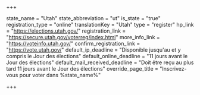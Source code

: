 +++

state_name = "Utah"
state_abbreviation = "ut"
is_state = "true"
registration_type = "online"
translationKey = "Utah"
type = "register"
hp_link = "https://elections.utah.gov/"
registration_link = "https://secure.utah.gov/voterreg/index.html"
more_info_link = "https://voteinfo.utah.gov/"
confirm_registration_link = "https://vote.utah.gov/"
default_ip_deadline = "Disponible jusqu'au et y compris le Jour des élections"
default_online_deadline = "11 jours avant le Jour des élections"
default_mail_received_deadline = "Doit être reçu au plus tard 11 jours avant le Jour des élections"
override_page_title = "Inscrivez-vous pour voter dans %state_name%"

+++
